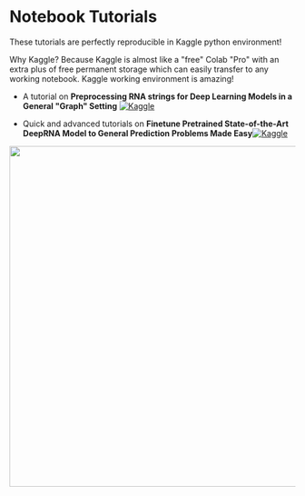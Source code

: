 # Notebook Tutorials

These tutorials are perfectly reproducible in Kaggle python environment!

Why Kaggle? Because Kaggle is almost like a "free" Colab "Pro" with an extra plus of free permanent storage which can easily transfer to any working notebook.
Kaggle working environment is amazing!

* A tutorial on **Preprocessing RNA strings for Deep Learning Models in a General "Graph" Setting** [![Kaggle](https://kaggle.com/static/images/open-in-kaggle.svg)](https://www.kaggle.com/ratthachat/preprocessing-deep-learning-input-from-rna-string)

* Quick and advanced tutorials on **Finetune Pretrained State-of-the-Art DeepRNA Model to General Prediction Problems Made Easy**[![Kaggle](https://kaggle.com/static/images/open-in-kaggle.svg)](https://www.kaggle.com/ratthachat/tutorial-pretrained-sota-deeprna-model-made-easy)

<img src=https://i.ibb.co/8mkQ1vh/RNA-data-preprocessing.png width="600">
